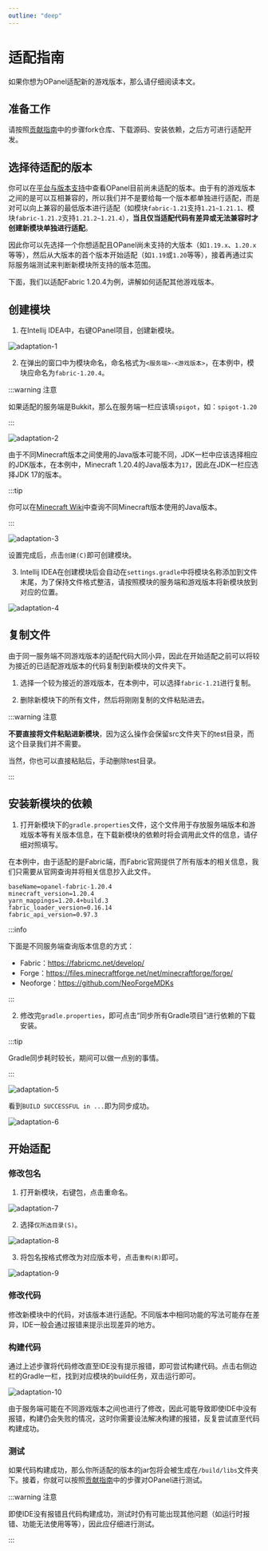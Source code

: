 ```yaml
---
outline: "deep"
---
```


# 适配指南

如果你想为OPanel适配新的游戏版本，那么请仔细阅读本文。

## 准备工作

请按照[贡献指南](./contributing.html)中的步骤fork仓库、下载源码、安装依赖，之后方可进行适配开发。

## 选择待适配的版本

你可以在[平台与版本支持](/docs/versions.html)中查看OPanel目前尚未适配的版本。由于有的游戏版本之间的是可以互相兼容的，所以我们并不是要给每一个版本都单独进行适配，而是对可以向上兼容的最低版本进行适配（如模块`fabric-1.21`支持`1.21~1.21.1`、模块`fabric-1.21.2`支持`1.21.2~1.21.4`），**当且仅当适配代码有差异或无法兼容时才创建新模块单独进行适配**。

因此你可以先选择一个你想适配且OPanel尚未支持的大版本（如`1.19.x`、`1.20.x`等等），然后从大版本的首个版本开始适配（如`1.19`或`1.20`等等），接着再通过实际服务端测试来判断新模块所支持的版本范围。

下面，我们以适配Fabric 1.20.4为例，讲解如何适配其他游戏版本。

## 创建模块

1. 在Intellij IDEA中，右键OPanel项目，创建新模块。

![adaptation-1](/static/docs/adaptation-1.png)

2. 在弹出的窗口中为模块命名，命名格式为`<服务端>-<游戏版本>`，在本例中，模块应命名为`fabric-1.20.4`。

:::warning 注意

如果适配的服务端是Bukkit，那么在服务端一栏应该填`spigot`，如：`spigot-1.20`

:::

![adaptation-2](/static/docs/adaptation-2.png)

由于不同Minecraft版本之间使用的Java版本可能不同，JDK一栏中应该选择相应的JDK版本，在本例中，Minecraft 1.20.4的Java版本为`17`，因此在JDK一栏应选择JDK 17的版本。

:::tip

你可以在[Minecraft Wiki](https://zh.minecraft.wiki/w/Tutorial:%E6%9B%B4%E6%96%B0Java#%E9%80%89%E6%8B%A9Java%E7%89%88%E6%9C%AC)中查询不同Minecraft版本使用的Java版本。

:::

![adaptation-3](/static/docs/adaptation-3.png)

设置完成后，点击`创建(C)`即可创建模块。

3. Intellij IDEA在创建模块后会自动在`settings.gradle`中将模块名称添加到文件末尾，为了保持文件格式整洁，请按照模块的服务端和游戏版本将新模块放到对应的位置。

![adaptation-4](/static/docs/adaptation-4.png)

## 复制文件

由于同一服务端不同游戏版本的适配代码大同小异，因此在开始适配之前可以将较为接近的已适配游戏版本的代码复制到新模块的文件夹下。

1. 选择一个较为接近的游戏版本，在本例中，可以选择`fabric-1.21`进行复制。

2. 删除新模块下的所有文件，然后将刚刚复制的文件粘贴进去。

:::warning 注意

**不要直接将文件粘贴进新模块**，因为这么操作会保留src文件夹下的test目录，而这个目录我们并不需要。

当然，你也可以直接粘贴后，手动删除test目录。

:::

## 安装新模块的依赖

1. 打开新模块下的`gradle.properties`文件，这个文件用于存放服务端版本和游戏版本等有关版本信息，在下载新模块的依赖时将会调用此文件的信息，请仔细对照填写。

在本例中，由于适配的是Fabric端，而Fabric官网提供了所有版本的相关信息，我们只需要从官网查询并将相关信息抄入此文件。

```properties
baseName=opanel-fabric-1.20.4
minecraft_version=1.20.4
yarn_mappings=1.20.4+build.3
fabric_loader_version=0.16.14
fabric_api_version=0.97.3
```

:::info

下面是不同服务端查询版本信息的方式：
- Fabric：<https://fabricmc.net/develop/>
- Forge：<https://files.minecraftforge.net/net/minecraftforge/forge/>
- Neoforge：<https://github.com/NeoForgeMDKs>

:::

2. 修改完`gradle.properties`，即可点击“同步所有Gradle项目”进行依赖的下载安装。

:::tip

Gradle同步耗时较长，期间可以做一点别的事情。

:::

![adaptation-5](/static/docs/adaptation-5.png)

看到`BUILD SUCCESSFUL in ...`即为同步成功。

![adaptation-6](/static/docs/adaptation-6.png)

## 开始适配

### 修改包名

1. 打开新模块，右键包，点击重命名。

![adaptation-7](/static/docs/adaptation-7.png)

2. 选择`仅所选目录(S)`。

![adaptation-8](/static/docs/adaptation-8.png)

3. 将包名按格式修改为对应版本号，点击`重构(R)`即可。

![adaptation-9](/static/docs/adaptation-9.png)

### 修改代码

修改新模块中的代码，对该版本进行适配。不同版本中相同功能的写法可能存在差异，IDE一般会通过报错来提示出现差异的地方。

### 构建代码

通过上述步骤将代码修改直至IDE没有提示报错，即可尝试构建代码。点击右侧边栏的Gradle一栏，找到对应模块的build任务，双击运行即可。

![adaptation-10](/static/docs/adaptation-10.png)

由于服务端可能在不同游戏版本之间也进行了修改，因此可能导致即使IDE中没有报错，构建仍会失败的情况，这时你需要设法解决构建的报错，反复尝试直至代码构建成功。

### 测试

如果代码构建成功，那么你所适配的版本的jar包将会被生成在`/build/libs`文件夹下。接着，你就可以按照[贡献指南](./contributing.html#%E6%9C%8D%E5%8A%A1%E7%AB%AF%E5%8A%9F%E8%83%BD-%E5%90%8E%E7%AB%AFapi)中的步骤对OPanel进行测试。

:::warning 注意

即使IDE没有报错且代码构建成功，测试时仍有可能出现其他问题（如运行时报错、功能无法使用等等），因此应仔细进行测试。

:::
